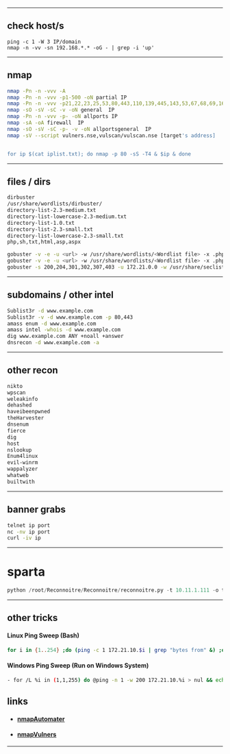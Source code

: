 * * *
## check host/s

```
ping -c 1 -W 3 IP/domain
nmap -n -vv -sn 192.168.*.* -oG - | grep -i 'up'
```

* * *
## nmap

```bash
nmap -Pn -n -vvv -A
nmap -Pn -n -vvv -p1-500 -oN partial IP
nmap -Pn -n -vvv -p21,22,23,25,53,80,443,110,139,445,143,53,67,68,69,161 -oN targeted IP
nmap -sO -sV -sC -v -oN general  IP 
nmap -Pn -n -vvv -p- -oN allports IP
nmap -sA -oA firewall  IP 
nmap -sO -sV -sC -p- -v -oN allportsgeneral  IP  
nmap -sV --script vulners.nse,vulscan/vulscan.nse [target's address]


for ip $(cat iplist.txt); do nmap -p 80 -sS -T4 & $ip & done


```

* * *
## files / dirs


```bash
dirbuster
/usr/share/wordlists/dirbuster/
directory-list-2.3-medium.txt
directory-list-lowercase-2.3-medium.txt
directory-list-1.0.txt
directory-list-2.3-small.txt
directory-list-lowercase-2.3-small.txt
php,sh,txt,html,asp,aspx

gobuster -v -e -u <url> -w /usr/share/wordlists/<Wordlist file> -x .php,.txt,.html -s "200"
gobuster -v -e -u <url> -w /usr/share/wordlists/<Wordlist file> -x .php,.txt,.html -s "200" -o output.txt
gobuster -s 200,204,301,302,307,403 -u 172.21.0.0 -w /usr/share/seclists/Discovery/Web_Content/big.txt -t 80 -a 'Mozilla/5.0 (X11; Linux x86_64; rv:52.0) Gecko/20100101 Firefox/52.0'

```

* * *
## subdomains / other intel

```bash
Sublist3r -d www.example.com
Sublist3r -v -d www.example.com -p 80,443
amass enum -d www.example.com
amass intel -whois -d www.example.com
dig www.example.com ANY +noall +answer
dnsrecon -d www.example.com -a 


```

* * *
## other recon

```bash
nikto
wpscan
weleakinfo
dehashed
haveibeenpwned
theHarvester
dnsenum
fierce
dig
host
nslookup
Enum4linux
evil-winrm
wappalyzer
whatweb
builtwith
```

* * *
## banner grabs

```bash
telnet ip port
nc -nv ip port
curl -iv ip
```
* * *

# sparta

```python
python /root/Reconnoitre/Reconnoitre/reconnoitre.py -t 10.11.1.111 -o test --services
```
* * * 

## other tricks

#### Linux Ping Sweep (Bash)

```bash
for i in {1..254} ;do (ping -c 1 172.21.10.$i | grep "bytes from" &) ;done
```

#### Windows Ping Sweep (Run on Windows System)
```bash
- for /L %i in (1,1,255) do @ping -n 1 -w 200 172.21.10.%i > nul && echo 192.168.1.%i is up.
```

## links

- #### [nmapAutomater](https://raw.githubusercontent.com/21y4d/nmapAutomator/master/nmapAutomator.sh)

- #### [nmapVulners](https://github.com/vulnersCom/nmap-vulners)

* * *
